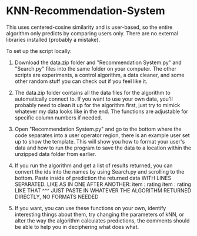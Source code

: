 # KNN-Recommendation-System
 
This uses centered-cosine similarity and is user-based, so the entire algorithm only predicts by comparing users only. There are no external libraries installed (probably a mistake). 

To set up the script locally:
1. Download the data.zip folder and "Recommendation System.py" and "Search.py" files into the same folder on your computer. The other scripts are experiments, a control algorithm, a data cleaner, and some other random stuff you can check out if you feel like it.

2. The data.zip folder contains all the data files for the algorithm to automatically connect to. If you want to use your own data, you'll probably need to clean it up for the algorithm first, just try to mimick whatever my data looks like in the end. The functions are adjustable for specific column numbers if needed.

3. Open "Recommendation System.py" and go to the bottom where the code separates into a user operator region, there is an example user set up to show the template. This will show you how to format your user's data and how to run the program to save the data to a location within the unzipped data folder from earlier.

4. If you run the algorithm and get a list of results returned, you can convert the ids into the names by using Search.py and scrolling to the bottom. Paste inside of prediction the returned data WITH LINES SEPARATED. LIKE AS IN ONE AFTER ANOTHER:
item : rating
item : rating
LIKE THAT ^^^ JUST PASTE IN WHATEVER THE ALGORITHM RETURNED DIRECTLY, NO FORMATS NEEDED

5. If you want, you can use these functions on your own, identify interesting things about them, try changing the parameters of kNN, or alter the way the algorithm calculates predictions, the comments should be able to help you in deciphering what does what.